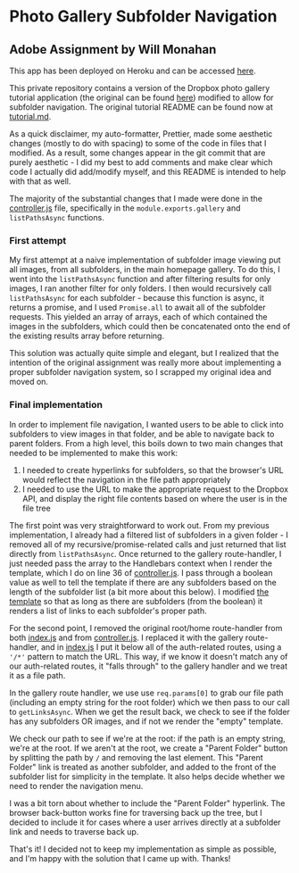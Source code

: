 # Photo Gallery Subfolder Navigation

## Adobe Assignment by Will Monahan

This app has been deployed on Heroku and can be accessed [here](https://adobe-gallery.herokuapp.com/).

This private repository contains a version of the Dropbox photo gallery tutorial application (the original can be found [here](https://github.com/dropbox/nodegallerytutorial)) modified to allow for subfolder navigation. The original tutorial README can be found now at [tutorial.md](tutorial.md).

As a quick disclaimer, my auto-formatter, Prettier, made some aesthetic changes (mostly to do with spacing) to some of the code in files that I modified. As a result, some changes appear in the git commit that are purely aesthetic - I did my best to add comments and make clear which code I actually did add/modify myself, and this README is intended to help with that as well.

The majority of the substantial changes that I made were done in the [controller.js](controller.js) file, specifically in the `module.exports.gallery` and `listPathsAsync` functions.

### First attempt

My first attempt at a naive implementation of subfolder image viewing put all images, from all subfolders, in the main homepage gallery. To do this, I went into the `listPathsAsync` function and after filtering results for only images, I ran another filter for only folders. I then would recursively call `listPathsAsync` for each subfolder - because this function is async, it returns a promise, and I used `Promise.all` to await all of the subfolder requests. This yielded an array of arrays, each of which contained the images in the subfolders, which could then be concatenated onto the end of the existing results array before returning.

This solution was actually quite simple and elegant, but I realized that the intention of the original assignment was really more about implementing a proper subfolder navigation system, so I scrapped my original idea and moved on.

### Final implementation

In order to implement file navigation, I wanted users to be able to click into subfolders to view images in that folder, and be able to navigate back to parent folders. From a high level, this boils down to two main changes that needed to be implemented to make this work:

1. I needed to create hyperlinks for subfolders, so that the browser's URL would reflect the navigation in the file path appropriately
2. I needed to use the URL to make the appropriate request to the Dropbox API, and display the right file contents based on where the user is in the file tree

The first point was very straightforward to work out. From my previous implementation, I already had a filtered list of subfolders in a given folder - I removed all of my recursive/promise-related calls and just returned that list directly from `listPathsAsync`. Once returned to the gallery route-handler, I just needed pass the array to the Handlebars context when I render the template, which I do on line 36 of [controller.js](controller.js). I pass through a boolean value as well to tell the template if there are any subfolders based on the length of the subfolder list (a bit more about this below). I modified [the template](views/gallery.hbs) so that as long as there are subfolders (from the boolean) it renders a list of links to each subfolder's proper path.

For the second point, I removed the original root/home route-handler from both [index.js](routes/index.js) and from [controller.js](controller.js). I replaced it with the gallery route-handler, and in [index.js](routes/index.js) I put it below all of the auth-related routes, using a `'/*'` pattern to match the URL. This way, if we know it doesn't match any of our auth-related routes, it "falls through" to the gallery handler and we treat it as a file path.

In the gallery route handler, we use use `req.params[0]` to grab our file path (including an empty string for the root folder) which we then pass to our call to `getLinksAsync`. When we get the result back, we check to see if the folder has any subfolders OR images, and if not we render the "empty" template.

We check our path to see if we're at the root: if the path is an empty string, we're at the root. If we aren't at the root, we create a "Parent Folder" button by splitting the path by `/` and removing the last element. This "Parent Folder" link is treated as another subfolder, and added to the front of the subfolder list for simplicity in the template. It also helps decide whether we need to render the navigation menu.

I was a bit torn about whether to include the "Parent Folder" hyperlink. The browser back-button works fine for traversing back up the tree, but I decided to include it for cases where a user arrives directly at a subfolder link and needs to traverse back up.

That's it! I decided not to keep my implementation as simple as possible, and I'm happy with the solution that I came up with. Thanks!
